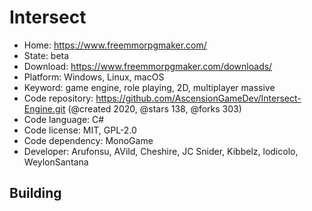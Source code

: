 # Intersect

- Home: https://www.freemmorpgmaker.com/
- State: beta
- Download: https://www.freemmorpgmaker.com/downloads/
- Platform: Windows, Linux, macOS
- Keyword: game engine, role playing, 2D, multiplayer massive
- Code repository: https://github.com/AscensionGameDev/Intersect-Engine.git (@created 2020, @stars 138, @forks 303)
- Code language: C#
- Code license: MIT, GPL-2.0
- Code dependency: MonoGame
- Developer: Arufonsu, AVild, Cheshire, JC Snider, Kibbelz, lodicolo, WeylonSantana

## Building
